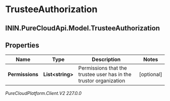 # TrusteeAuthorization

## ININ.PureCloudApi.Model.TrusteeAuthorization

## Properties

|Name | Type | Description | Notes|
|------------ | ------------- | ------------- | -------------|
| **Permissions** | **List&lt;string&gt;** | Permissions that the trustee user has in the trustor organization | [optional] |



_PureCloudPlatform.Client.V2 227.0.0_
